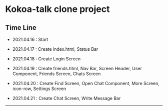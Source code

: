 # Kokoa-talk clone project

## Time Line

- 2021.04.16 : Start
- 2021.04.17 : Create index.html, Status Bar
- 2021.04.18 : Create Login Screen
- 2021.04.19 : Create friends.html, Nav Bar, Screen Header, User Component, Friends Screen, Chats Screen
- 2021.04.20 : Create Find Screen, Open Chat Component, More Screen, icon-row, Settings Screen

- 2021.04.21 : Create Chat Screen, Write Message Bar

---
